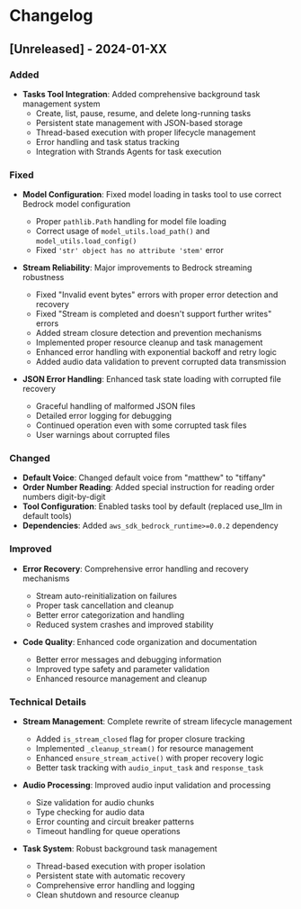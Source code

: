 # Changelog

## [Unreleased] - 2024-01-XX

### Added
- **Tasks Tool Integration**: Added comprehensive background task management system
  - Create, list, pause, resume, and delete long-running tasks
  - Persistent state management with JSON-based storage
  - Thread-based execution with proper lifecycle management
  - Error handling and task status tracking
  - Integration with Strands Agents for task execution

### Fixed
- **Model Configuration**: Fixed model loading in tasks tool to use correct Bedrock model configuration
  - Proper `pathlib.Path` handling for model file loading
  - Correct usage of `model_utils.load_path()` and `model_utils.load_config()`
  - Fixed `'str' object has no attribute 'stem'` error

- **Stream Reliability**: Major improvements to Bedrock streaming robustness
  - Fixed "Invalid event bytes" errors with proper error detection and recovery
  - Fixed "Stream is completed and doesn't support further writes" errors
  - Added stream closure detection and prevention mechanisms
  - Implemented proper resource cleanup and task management
  - Enhanced error handling with exponential backoff and retry logic
  - Added audio data validation to prevent corrupted data transmission

- **JSON Error Handling**: Enhanced task state loading with corrupted file recovery
  - Graceful handling of malformed JSON files
  - Detailed error logging for debugging
  - Continued operation even with some corrupted task files
  - User warnings about corrupted files

### Changed
- **Default Voice**: Changed default voice from "matthew" to "tiffany"
- **Order Number Reading**: Added special instruction for reading order numbers digit-by-digit
- **Tool Configuration**: Enabled tasks tool by default (replaced use_llm in default tools)
- **Dependencies**: Added `aws_sdk_bedrock_runtime>=0.0.2` dependency

### Improved
- **Error Recovery**: Comprehensive error handling and recovery mechanisms
  - Stream auto-reinitialization on failures
  - Proper task cancellation and cleanup
  - Better error categorization and handling
  - Reduced system crashes and improved stability

- **Code Quality**: Enhanced code organization and documentation
  - Better error messages and debugging information
  - Improved type safety and parameter validation
  - Enhanced resource management and cleanup

### Technical Details
- **Stream Management**: Complete rewrite of stream lifecycle management
  - Added `is_stream_closed` flag for proper closure tracking
  - Implemented `_cleanup_stream()` for resource management
  - Enhanced `ensure_stream_active()` with proper recovery logic
  - Better task tracking with `audio_input_task` and `response_task`

- **Audio Processing**: Improved audio input validation and processing
  - Size validation for audio chunks
  - Type checking for audio data
  - Error counting and circuit breaker patterns
  - Timeout handling for queue operations

- **Task System**: Robust background task management
  - Thread-based execution with proper isolation
  - Persistent state with automatic recovery
  - Comprehensive error handling and logging
  - Clean shutdown and resource cleanup